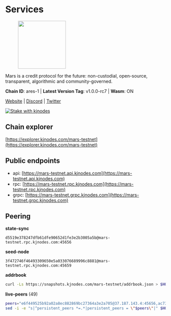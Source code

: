 # Services

<figure><img src="https://raw.githubusercontent.com/kj89/testnet_manuals/main/pingpub/logos/mars.png" width="150" alt=""><figcaption></figcaption></figure>

Mars is a credit protocol for the future: non-custodial,  open-source, transparent, algorithmic and community-governed.

**Chain ID**: ares-1 | **Latest Version Tag**: v1.0.0-rc7 | **Wasm**: ON

[Website](https://marsprotocol.io) | [Discord](https://discord.gg/marsprotocol) | [Twitter](https://twitter.com/mars_protocol)

[![Stake with kjnodes](https://i.ibb.co/cr44Q8j/button-stake-with-kjnodes.png)](https://restake.app/mars-testnet/None)


## Chain explorer
[https://explorer.kjnodes.com/mars-testnet](https://explorer.kjnodes.com/mars-testnet)

## Public endpoints

* api: [https://mars-testnet.api.kjnodes.com](https://mars-testnet.api.kjnodes.com)
* rpc: [https://mars-testnet.rpc.kjnodes.com](https://mars-testnet.rpc.kjnodes.com)
* grpc: [https://mars-testnet.grpc.kjnodes.com](https://mars-testnet.grpc.kjnodes.com)

## Peering

**state-sync**

```text
d5519e378247dfb61dfe90652d1fe3e2b3005a5b@mars-testnet.rpc.kjnodes.com:45656
```

**seed-node**

```text
3f472746f46493309650e5a033076689996c8881@mars-testnet.rpc.kjnodes.com:45659
```

**addrbook**
```bash
curl -Ls https://snapshots.kjnodes.com/mars-testnet/addrbook.json > $HOME/.mars/config/addrbook.json
```

**live-peers** (49)
```bash
peers="e6f449525b92a02a8ec882869bc27364a3e2a705@37.187.143.4:45656,ac73f0ba9b2111a83abe35cf12b361c360ce7e24@185.219.142.32:17656,714dfd0efb57197bbcf96b1f8ce9c2cdafd84b72@185.245.183.172:39656,d5519e378247dfb61dfe90652d1fe3e2b3005a5b@65.109.68.190:45656,f1bc9d703500d54fdc2802552d2e31449028dea7@148.251.53.202:26656,13d97afdbc6150467f7ed3eff40860d82b3ec8ad@38.242.253.207:26656,14ba3b19424301a6bb58c27663a0323a81866d5d@134.122.82.186:26656,f0553f0d589675d7fa43fd484eb3d0f426129e8d@199.175.98.115:26656,cbe8b74723f5507fb12c81ac263f11eeda0f0c7b@65.109.88.178:26656,a5b29b2751482f1a19317abe2086b547d3ef14fd@49.12.216.13:60556,e26ac62d4b4339bd8863c59027583c1f9a085675@185.225.232.196:22656,a511f8a8a5ac801807417d3239a201ea7ec7d514@139.162.153.46:20656,f9855d1a7be36a228035358fc3ab7f3ce7353e5a@65.109.24.121:26656,cebe0a3be105df1c5682bfcb9692b43bed8b4378@178.208.252.54:28656,5c2a752c9b1952dbed075c56c600c3a79b58c395@178.211.139.77:27056,5bca99161a02e45e9e3fe6303728f8fd13d3d9d8@65.108.69.68:26757,e4662fe7ec1a724063fa10654da1581a722dba0b@138.2.95.245:20656,7c7f52bf26d5ec2dcc9e016c0f521e0b2fe77fcd@95.214.55.25:26656,c5a39b97f56d73185ceb904899c65ad8d1390364@199.175.98.135:26656,9e6eac82887f7422bc49651f8ffda6bfd2848f53@74.208.244.144:20656,82cc15d22f0fe447c01715d4bd3839a81b3979f9@65.21.200.54:29656,60e857fac0612d8e7eb42ed8ecc73f6dc4042f84@194.163.172.118:12656,c5c50697d6438a5201ab460f38c130aed88fd214@212.23.222.126:26656,b98a2a7d2888a63469de4854a088342ad384191a@135.181.150.171:29656,bda037d767829b86bb530e950a2b57631d0bdc0e@38.242.145.159:26656,507a0933237c68b3196e1424ba7732e8973d431a@135.181.207.193:29656,0a589d1ce953bb7acaaf5aa9002dfac36fc42649@199.175.98.136:26656,2fb0eb08adb9ea1f7965efb65974948e8c234fef@116.202.165.116:33656,e5577ecbf793ce92ce5993c4841a340a4c9db64b@65.108.204.119:46656,80acdd63b59b681d4c7d2fceea80beaa29c82d99@178.250.154.15:26456,32950fda94c19e5a37e022b48c189c24a430ffae@65.108.216.124:26656,9c55f0518b9cb5c4000a7229707f00b787003757@192.99.14.194:26656,7f21cf9379733e20978b2580892a30cb79a77acf@209.126.9.202:20656,09203a69a212cba7516c9928800fb7de4dc7b52b@159.69.138.47:33656,9cbfc4ce6f6825e31f4fa517bbe853bd98449c7b@37.187.78.201:45656,a841d3e526089172867a73b709fd14e1d9fb87bd@65.108.231.124:22656,9738dba326613b2514c0a658d884ae651d08b28e@144.91.70.120:34656,e8f573d581516235258229f4a86de34f98c0e1ad@173.212.223.170:28656,ade06676777863cb7d360852616085761a68c544@46.4.53.94:26656,14ff7bc373e6ffc6978afa3c83c811638a8553a6@85.239.243.210:26656,2f626cb709818afae893a8238946cd176748c622@170.64.188.161:20656,9683a018c2e6815b4f4f607d232d721329ae0a46@176.126.87.86:20656,e615fe1ed10a00ffc6e9911fd201cad557a60976@178.124.214.192:44656,9a2fdd0a913a07d5f975a4429725fe43a753254c@34.66.38.162:26656,931d82351a5b96a1e9838008636b98c6e6b530bc@65.108.225.158:18556,b9c1fb604f314a0b7340bdf2c44fa85ad67ed2ad@38.242.241.61:20656,7f7224da28d362569664faa0430d980982d232a5@144.126.128.215:20656,4b66ccb20f36e46b980b54f7cd96ee8c4b603a90@65.108.72.233:12656,3b10cd500cebd27e9bae5a1ee1b5e8d9095ea6e0@139.99.217.221:45656"
sed -i -e "s|^persistent_peers *=.*|persistent_peers = \"$peers\"|" $HOME/.mars/config/config.toml
```

